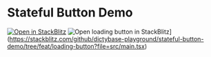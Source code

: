 # Stateful Button Demo
[![Open in StackBlitz](https://developer.stackblitz.com/img/open_in_stackblitz.svg)](https://stackblitz.com/edit/vitejs-vite-jhuumt?file=package.json,src%2FErrorButton.tsx)
![Open loading button in StackBlitz](https://developer.stackblitz.com/img/open_in_stackblitz.svg)](https://stackblitz.com/github/dictybase-playground/stateful-button-demo/tree/feat/loading-button?file=src/main.tsx)
